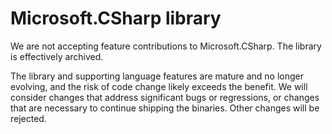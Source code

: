 # Microsoft.CSharp library

We are not accepting feature contributions to Microsoft.CSharp.
The library is effectively archived.

The library and supporting language features are mature and no longer evolving, and the risk of code change likely exceeds the benefit.
We will consider changes that address significant bugs or regressions, or changes that are necessary to continue shipping the binaries.
Other changes will be rejected.